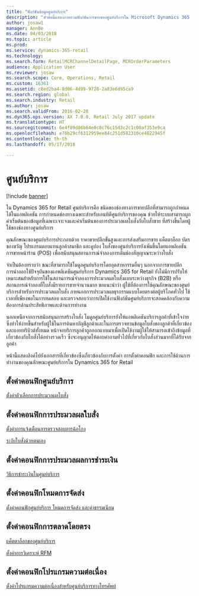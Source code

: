 ```yaml
---
title: "ฟังก์ชันข้อมูลศูนย์บริการ"
description: "หัวข้อนี้แสดงภาพรวมฟังก์ชันการขายของศูนย์บริการใน Microsoft Dynamics 365 for Retail"
author: josaw1
manager: AnnBe
ms.date: 04/03/2018
ms.topic: article
ms.prod: 
ms.service: dynamics-365-retail
ms.technology: 
ms.search.form: RetailMCRChannelDetailPage, MCROrderParameters
audience: Application User
ms.reviewer: josaw
ms.search.scope: Core, Operations, Retail
ms.custom: 16361
ms.assetid: c8ed2ba4-8d06-4d99-9728-2a83e6d95ca9
ms.search.region: global
ms.search.industry: Retail
ms.author: josaw
ms.search.validFrom: 2016-02-28
ms.dyn365.ops.version: AX 7.0.0, Retail July 2017 update
ms.translationtype: HT
ms.sourcegitcommit: 6e4f89d86b64e0c8c76c15d3c2c1c00af353e9ca
ms.openlocfilehash: e76b29cf6312959ee84c251d582310ce4822945f
ms.contentlocale: th-th
ms.lasthandoff: 05/17/2018

---
```


# <a name="call-center"></a>ศูนย์บริการ 

[!include [banner](includes/banner.md)]

ใน Dynamics 365 for Retail ศูนย์บริการคือ ชนิดของช่องทางการขายปลีกที่สามารถถูกกำหนดได้ในแอพลิเคชัน การกำหนดช่องทางเฉพาะสำหรับเอนทิตีศูนย์บริการของคุณ ช่วยให้ระบบสามารถผูกค่าเริ่มต้นของข้อมูลที่เฉพาะเจาะจงและค่าเริ่มต้นของการประมวลผลใบสั่งกับใบสั่งขาย ที่สร้างขึ้นโดยผู้ใช้ของช่องทางศูนย์บริการ

คุณลักษณะของศูนย์บริการประกอบด้วย ราคาขายปลีกขั้นสูงและการส่งเสริมการขาย แค็ตตาล็อก บัตรของขวัญ โปรแกรมตอบแทนลูกค้าสมาชิก และคูปอง ใบสั่งของศูนย์บริการยังเพิ่มขึ้นโดยแอพลิเคชันการขายหน้าร้าน (POS) เพื่อสนับสนุนสถานการณ์จำลองการเติมช่องสัญญาณระหว่างใบสั่ง

จำเป็นต้องทราบว่า ขณะที่สามารถใช้โมดูลศูนย์บริการโดยอุตสาหกรรมอื่นๆ นอกจากการขายปลีก การนำออกใช้ปัจจุบันของแอพลิเคชันศูนย์บริการ Dynamics 365 for Retail ยังไม่มีการปรับให้เหมาะสมสำหรับการใช้ในสถานการณ์จำลองการประมวลผลใบสั่งแบบระหว่างธุรกิจ (B2B) หรือสถานการณ์จำลองที่ใบสั่งมีรายการขายจำนวนมาก ขอแนะนำว่า ผู้ใช้ที่ต้องการใช้คุณลักษณะของศูนย์บริการสำหรับการประมวลผลใบสั่ง ภายนอกการประมวลผลธุรกรรมแบบโดยตรงต่อผู้บริโภคทั่วไป ใช้เวลาที่เพียงพอในการทดสอบ และตรวจสอบว่าการเปิดใช้งานฟังก์ชันศูนย์บริการจะสอดคล้องกับความต้องการด้านประสิทธิภาพและด้านการทำงาน

นอกเหนือจากการสนับสนุนการสร้างใบสั่ง โมดูลศูนย์บริการยังให้แอพลิเคชันบริการลูกค้าที่เข้าใจง่าย ซึ่งทำให้ง่ายขึ้นสำหรับผู้ใช้ในการค้นหาบัญชีลูกค้าและในการตรวจทานข้อมูลใบสั่งของลูกค้าที่เกี่ยวข้องและแอททริบิวต์ทั้งหมด หน้าจอบริการลูกค้าถูกออกแบบมาเพื่อเปิดใช้งานผู้ใช้ให้สามารถเข้าถึงข้อมูลที่เกี่ยวข้องกับใบสั่งได้อย่างรวดเร็ว ซึ่งจะอนุญาตให้ตอบคำถามทั่วไปที่เกี่ยวกับใบสั่งส่วนมากที่ได้รับจากลูกค้า

หน้านี้แสดงลิงค์ไปยังเอกสารที่เกี่ยวข้องซึ่งเกี่ยวข้องกับการตั้งค่า การตั้งค่าคอนฟิก และการใช้ด้านการทำงานของคุณลักษณะศูนย์บริการใน Dynamics 365 for Retail

## <a name="configure-the-call-center"></a>ตั้งค่าคอนฟิกศูนย์บริการ
[ตั้งค่าตัวเลือกการประมวลผลใบสั่ง](set-up-order-processing-options.md)

## <a name="configure-order-processing"></a>ตั้งค่าคอนฟิกการประมวลผลใบสั่ง
[ตั้งค่าการแจ้งเตือนการตรวจสอบการฉ้อโกง](set-up-fraud-alerts.md)

[ระงับใบสั่งด้วยตนเอง](work-with-order-holds.md)

## <a name="configure-payment-processing"></a>ตั้งค่าคอนฟิกการประมวลผลการชำระเงิน
[วิธีการชำระเงินในศูนย์บริการ](work-with-payments.md)

## <a name="configure-delivery-modes"></a>ตั้งค่าคอนฟิกโหมดการจัดส่ง
[ตั้งค่าคอนฟิกศูนย์บริการ โหมดการจัดส่ง และค่าธรรมเนียม](configure-call-center-delivery.md)

## <a name="configure-direct-marketing"></a>ตั้งค่าคอนฟิกการตลาดโดยตรง
[แค็ตตาล็อกของศูนย์บริการ](call-center-catalogs.md)

[ตั้งค่าการวิเคราะห์ RFM](set-up-rfm-analysis.md)

## <a name="configure-continuity-programs"></a>ตั้งค่าคอนฟิกโปรแกรมความต่อเนื่อง
[ตั้งค่าโปรแกรมความต่อเนื่องสำหรับศูนย์บริการทางโทรศัพท์](set-up-continuity-program.md)


